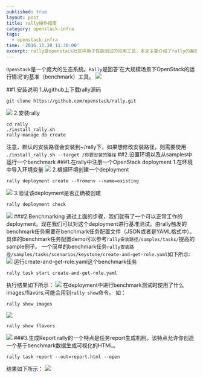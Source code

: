 ```yaml
---
published: true
layout: post
title: rally操作指南
category: openstack-infra
tags:
  - openstack-infra
time: '2016.11.20 11:30:00'
excerpt: rally是openstack社区中用于性能测试的应用工具，本文主要介绍了rally的基础入门操作。除本文外，还可以参考本人其他博客
---
```


`OpenStack`是一个庞大的生态系统。`Rally`是回答‘在大规模场景下OpenStack的运行情况’的基准（benchmark）工具。
![]({{site.baseurl}}/img/2016112001.png)

<!--more-->

##1.安装说明
1.从github上下载rally源码
```
git clone https://github.com/openstack/rally.git
```
![]({{site.baseurl}}/img/2016112101.jpg)
2.安装rally
```
cd rally
./install_rally.sh
rally-manage db create
```
注意，默认的安装路径会安装到~/rally下，如果想修改安装路径，则需要使用` ./install_rally.sh --target /你要安装的路径`
##2.设置环境以及从samples中运行一个benchmark
###1.在rally中注册一个OpenStack deployment
1.在环境中导入环境变量
![]({{site.baseurl}}/img/2016112102.jpg)
2.根据环境创建一个deployment
```
rally deployment create --fromenv --name=existing
```
![]({{site.baseurl}}/img/2016112103.jpg)
3.验证该deployment是否正确被创建
```
rally deployment check
```
![]({{site.baseurl}}/img/2016112104.jpg)
###2.Benchmarking
通过上面的步骤，我们就有了一个可以正常工作的deployment。现在我们可以对这个deployment进行基准测试。由rally触发的benchmark任务需要在benchmark任务配置文件（JSON或者是YAML格式中）。具体的benchmark任务配置demo可以参考`rally安装路径/samples/tasks/`提高的sample例子。
一个简单的benchmark任务`rally安装路径/samples/tasks/scenarios/keystone/create-and-get-role.yaml`如下所示:
![]({{site.baseurl}}/img/2016112106.jpg)
运行create-and-get-role.yaml这个benchmark任务
```
rally task start create-and-get-role.yaml
```
执行结果如下所示：
![]({{site.baseurl}}/img/2016112107.jpg)
在deployment中进行benchmark测试时使用了什么images/flavors,可能会用到`rally show`命令。
如：
```
rally show images
```
![]({{site.baseurl}}/img/2016112108.jpg)
```
rally show flavors
```
![]({{site.baseurl}}/img/2016112109.jpg)
###3.生成Report
rally的一个特点是任务report生成机制。该特点允许你创造一个基于benchmark数据生成可视化的HTML。
```
rally task report --out=report.html --open
```
结果如下所示：
![]({{site.baseurl}}/img/2016112110.jpg)
